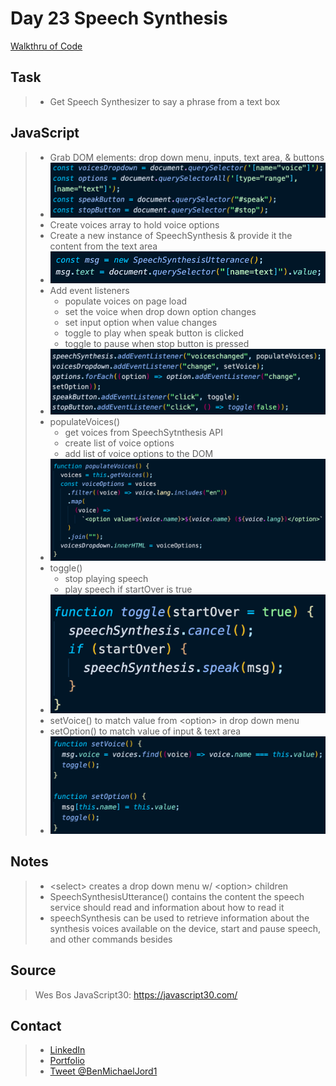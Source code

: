 # Day 23 Speech Synthesis

[Walkthru of Code](https://youtu.be/hHEpYhAFJLE)

## Task

> - Get Speech Synthesizer to say a phrase from a text box

## JavaScript

> - Grab DOM elements: drop down menu, inputs, text area, & buttons
> - ![dom elements](images/dom.png)
> - Create voices array to hold voice options
> - Create a new instance of SpeechSynthesis & provide it the content from the text area
> - ![speech variables](images/speech.png)
> - Add event listeners
>   - populate voices on page load
>   - set the voice when drop down option changes
>   - set input option when value changes
>   - toggle to play when speak button is clicked
>   - toggle to pause when stop button is pressed
> - ![event listeners](images/events.png)
> - populateVoices()
>   - get voices from SpeechSytnthesis API
>   - create list of voice options
>   - add list of voice options to the DOM
> - ![populate voices function](images/populate.png)
> - toggle()
>   - stop playing speech
>   - play speech if startOver is true
> - ![toggle function](images/toggle.png)
> - setVoice() to match value from \<option> in drop down menu
> - setOption() to match value of input & text area
> - ![set voice and set options functions](images/set-functions.png)

## Notes

> - \<select> creates a drop down menu w/ \<option> children
> - SpeechSynthesisUtterance() contains the content the speech service should read and information about how to read it
> - speechSynthesis can be used to retrieve information about the synthesis voices available on the device, start and pause speech, and other commands besides

## Source

> Wes Bos JavaScript30: https://javascript30.com/

## Contact

> - [LinkedIn](https://www.linkedin.com/in/benjamin-alt-higginbotham/)
> - [Portfolio](https://higginbotham.fun)
> - [Tweet @BenMichaelJord1](https://twitter.com/BenMichaelJord1)
